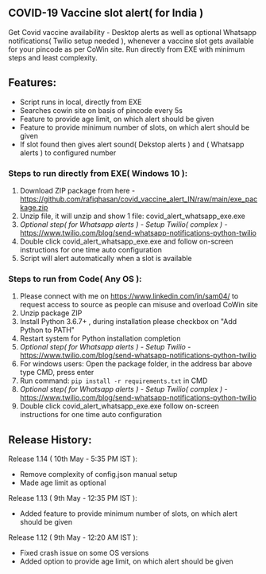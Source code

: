 ## **COVID-19 Vaccine slot alert( for India )**
Get Covid vaccine availability - Desktop alerts as well as optional Whatsapp notifications( Twilio setup needed ), whenever a vaccine slot gets available for your pincode as per CoWin site. Run directly from EXE with minimum steps and least complexity.

## **Features**:
- Script runs in local, directly from EXE
- Searches cowin site on basis of pincode every 5s
- Feature to provide age limit, on which alert should be given
- Feature to provide minimum number of slots, on which alert should be given
- If slot found then gives alert sound( Dekstop alerts ) and  ( Whatsapp alerts ) to configured number

### Steps to run directly from EXE( Windows 10 ):
1. Download ZIP package from here - https://github.com/rafiqhasan/covid_vaccine_alert_IN/raw/main/exe_package.zip
2. Unzip file, it will unzip and show 1 file: covid_alert_whatsapp_exe.exe
3. *Optional step( for Whatsapp alerts ) - Setup Twilio( complex )* - https://www.twilio.com/blog/send-whatsapp-notifications-python-twilio
4. Double click covid_alert_whatsapp_exe.exe and follow on-screen instructions for one time auto configuration
5. Script will alert automatically when a slot is available

### Steps to run from Code( Any OS ):
1. Please connect with me on https://www.linkedin.com/in/sam04/ to request access to source as people can misuse and overload CoWin site
2. Unzip package ZIP
3. Install Python 3.6.7+ , during installation please checkbox on "Add Python to PATH"
4. Restart system for Python installation completion
5. *Optional step( for Whatsapp alerts ) - Setup Twilio* - https://www.twilio.com/blog/send-whatsapp-notifications-python-twilio
6. For windows users: Open the package folder, in the address bar above type CMD, press enter
7. Run command: ```pip install -r requirements.txt``` in CMD
8. *Optional step( for Whatsapp alerts ) - Setup Twilio( complex )* - https://www.twilio.com/blog/send-whatsapp-notifications-python-twilio
9. Double click covid_alert_whatsapp_exe.exe follow on-screen instructions for one time auto configuration

## Release History:
Release 1.14 ( 10th May - 5:35 PM IST ):
- Remove complexity of config.json manual setup
- Made age limit as optional

Release 1.13 ( 9th May - 12:35 PM IST ):
- Added feature to provide minimum number of slots, on which alert should be given

Release 1.12 ( 9th May - 12:20 AM IST ):
- Fixed crash issue on some OS versions
- Added option to provide age limit, on which alert should be given
